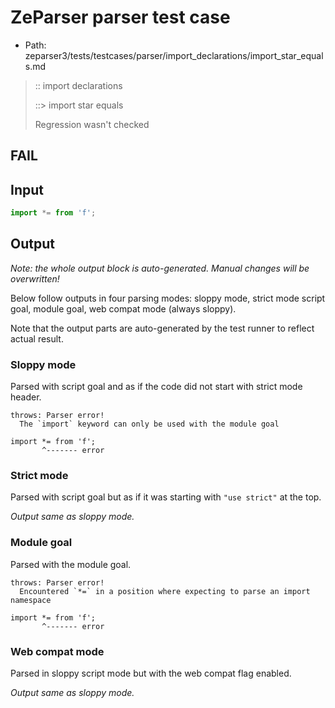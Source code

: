 # ZeParser parser test case

- Path: zeparser3/tests/testcases/parser/import_declarations/import_star_equals.md

> :: import declarations
>
> ::> import star equals
>
> Regression wasn't checked

## FAIL

## Input

`````js
import *= from 'f';
`````

## Output

_Note: the whole output block is auto-generated. Manual changes will be overwritten!_

Below follow outputs in four parsing modes: sloppy mode, strict mode script goal, module goal, web compat mode (always sloppy).

Note that the output parts are auto-generated by the test runner to reflect actual result.

### Sloppy mode

Parsed with script goal and as if the code did not start with strict mode header.

`````
throws: Parser error!
  The `import` keyword can only be used with the module goal

import *= from 'f';
       ^------- error
`````

### Strict mode

Parsed with script goal but as if it was starting with `"use strict"` at the top.

_Output same as sloppy mode._

### Module goal

Parsed with the module goal.

`````
throws: Parser error!
  Encountered `*=` in a position where expecting to parse an import namespace

import *= from 'f';
       ^------- error
`````


### Web compat mode

Parsed in sloppy script mode but with the web compat flag enabled.

_Output same as sloppy mode._
